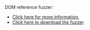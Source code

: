 DOM reference fuzzer:

  * [Click here for more information](http://lcamtuf.blogspot.com/2010/06/announcing-reffuzz-2yo-fuzzer.html),
  * [Click here to download the fuzzer](http://ref-fuzz.googlecode.com/files/ref_fuzz5.html).
